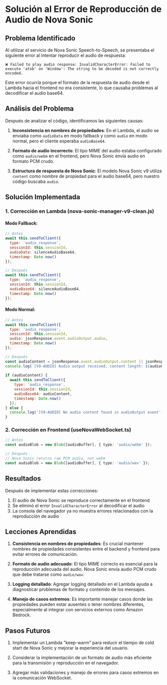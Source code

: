 # Solución al Error de Reproducción de Audio de Nova Sonic

## Problema Identificado

Al utilizar el servicio de Nova Sonic Speech-to-Speech, se presentaba el siguiente error al intentar reproducir el audio de respuesta:

```
❌ Failed to play audio response: InvalidCharacterError: Failed to execute 'atob' on 'Window': The string to be decoded is not correctly encoded.
```

Este error ocurría porque el formato de la respuesta de audio desde el Lambda hacia el frontend no era consistente, lo que causaba problemas al decodificar el audio base64.

## Análisis del Problema

Después de analizar el código, identificamos las siguientes causas:

1. **Inconsistencia en nombres de propiedades**: En el Lambda, el audio se enviaba como `audioData` en modo fallback y como `audio` en modo normal, pero el cliente esperaba `audioBase64`.

2. **Formato de audio incorrecto**: El tipo MIME del audio estaba configurado como `audio/webm` en el frontend, pero Nova Sonic envía audio en formato PCM crudo.

3. **Estructura de respuesta de Nova Sonic**: El modelo Nova Sonic v9 utiliza `content` como nombre de propiedad para el audio base64, pero nuestro código buscaba `audio`.

## Solución Implementada

### 1. Corrección en Lambda (nova-sonic-manager-v9-clean.js)

#### Modo Fallback:
```javascript
// Antes
await this.sendToClient({
  type: 'audio_response',
  sessionId: this.sessionId,
  audioData: silenceAudioBase64,
  timestamp: Date.now()
});

// Después
await this.sendToClient({
  type: 'audio_response',
  sessionId: this.sessionId,
  audioBase64: silenceAudioBase64,
  timestamp: Date.now()
});
```

#### Modo Normal:
```javascript
// Antes
await this.sendToClient({
  type: 'audio_response',
  sessionId: this.sessionId,
  audio: jsonResponse.event.audioOutput.audio,
  timestamp: Date.now()
});

// Después
const audioContent = jsonResponse.event.audioOutput.content || jsonResponse.event.audioOutput.audio;
console.log(`[V9-AUDIO] Audio output received, content length: ${audioContent ? audioContent.length : 0}`);
      
if (audioContent) {
  await this.sendToClient({
    type: 'audio_response',
    sessionId: this.sessionId,
    audioBase64: audioContent,
    timestamp: Date.now()
  });
} else {
  console.log('[V9-AUDIO] No audio content found in audioOutput event');
}
```

### 2. Corrección en Frontend (useNovaWebSocket.ts)

```typescript
// Antes
const audioBlob = new Blob([audioBuffer], { type: 'audio/webm' });

// Después
// Nova Sonic returns raw PCM audio, not webm
const audioBlob = new Blob([audioBuffer], { type: 'audio/wav' });
```

## Resultados

Después de implementar estas correcciones:

1. El audio de Nova Sonic se reproduce correctamente en el frontend
2. Se eliminó el error `InvalidCharacterError` al decodificar el audio
3. La consola del navegador ya no muestra errores relacionados con la reproducción de audio

## Lecciones Aprendidas

1. **Consistencia en nombres de propiedades**: Es crucial mantener nombres de propiedades consistentes entre el backend y frontend para evitar errores de comunicación.

2. **Formato de audio adecuado**: El tipo MIME correcto es esencial para la reproducción adecuada del audio. Nova Sonic envía audio PCM crudo que debe tratarse como `audio/wav`.

3. **Logging detallado**: Agregar logging detallado en el Lambda ayuda a diagnosticar problemas de formato y contenido de los mensajes.

4. **Manejo de casos extremos**: Es importante manejar casos donde las propiedades pueden estar ausentes o tener nombres diferentes, especialmente al integrar con servicios externos como Amazon Bedrock.

## Pasos Futuros

1. Implementar un Lambda "keep-warm" para reducir el tiempo de cold start de Nova Sonic y mejorar la experiencia del usuario.

2. Considerar la implementación de un formato de audio más eficiente para la transmisión y reproducción en el navegador.

3. Agregar más validaciones y manejo de errores para casos extremos en la comunicación WebSocket.